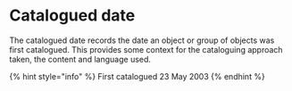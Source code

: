 # Catalogued date

The catalogued date records the date an object or group of objects was first catalogued. This provides some context for the cataloguing approach taken, the content and language used. 

{% hint style="info" %} First catalogued 23 May 2003 {% endhint %}
